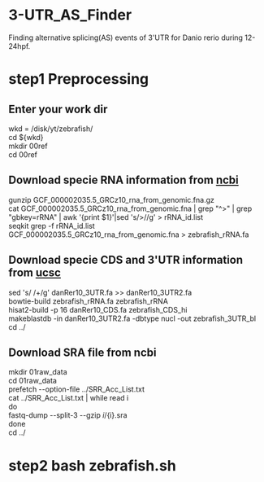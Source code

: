 # 3-UTR_AS_Finder
Finding alternative splicing(AS) events of 3'UTR for Danio rerio during 12-24hpf.
# step1 Preprocessing
## Enter your work dir
wkd = /disk/yt/zebrafish/<br>
cd ${wkd}<br>
mkdir 00ref<br>
cd 00ref
## Download specie RNA information from [ncbi](web:https://ftp.ncbi.nlm.nih.gov/genomes/all/GCF/000/002/035/GCF_000002035.5_GRCz10/)
gunzip GCF_000002035.5_GRCz10_rna_from_genomic.fna.gz<br>
cat GCF_000002035.5_GRCz10_rna_from_genomic.fna | grep "^>" | grep "gbkey=rRNA" | awk '{print $1}'|sed 's/>//g' > rRNA_id.list<br>
seqkit grep -f rRNA_id.list GCF_000002035.5_GRCz10_rna_from_genomic.fna > zebrafish_rRNA.fa
## Download specie CDS and 3'UTR information from [ucsc](web:http://genome.ucsc.edu/cgi-bin/hgTables)
sed 's/ /+/g' danRer10_3UTR.fa >> danRer10_3UTR2.fa<br>
bowtie-build zebrafish_rRNA.fa zebrafish_rRNA<br>
hisat2-build -p 16 danRer10_CDS.fa zebrafish_CDS_hi<br>
makeblastdb -in danRer10_3UTR2.fa -dbtype nucl -out zebrafish_3UTR_bl<br>
cd ../
## Download SRA file from ncbi
mkdir 01raw_data<br>
cd 01raw_data<br>
prefetch --option-file ../SRR_Acc_List.txt<br>
cat ../SRR_Acc_List.txt | while read i<br>
do<br>
        fastq-dump --split-3 --gzip ${i}/${i}.sra<br>
done<br>
cd ../
# step2 bash zebrafish.sh
